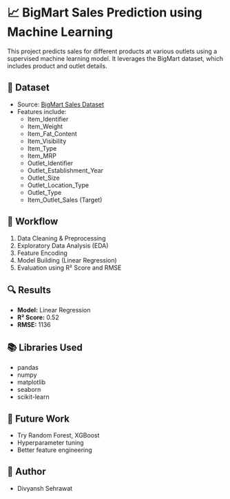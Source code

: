 # 📈 BigMart Sales Prediction using Machine Learning

This project predicts sales for different products at various outlets using a supervised machine learning model. It leverages the BigMart dataset, which includes product and outlet details.

## 📁 Dataset

- Source: [BigMart Sales Dataset](https://datahack.analyticsvidhya.com/contest/practice-problem-big-mart-sales-prediction/)
- Features include:
  - Item_Identifier
  - Item_Weight
  - Item_Fat_Content
  - Item_Visibility
  - Item_Type
  - Item_MRP
  - Outlet_Identifier
  - Outlet_Establishment_Year
  - Outlet_Size
  - Outlet_Location_Type
  - Outlet_Type
  - Item_Outlet_Sales (Target)

## 🔧 Workflow

1. Data Cleaning & Preprocessing
2. Exploratory Data Analysis (EDA)
3. Feature Encoding
4. Model Building (Linear Regression)
5. Evaluation using R² Score and RMSE

## 🔍 Results

- **Model:** Linear Regression
- **R² Score:** 0.52
- **RMSE:** 1136

## 📚 Libraries Used

- pandas
- numpy
- matplotlib
- seaborn
- scikit-learn

## 🚀 Future Work

- Try Random Forest, XGBoost
- Hyperparameter tuning
- Better feature engineering

## 📌 Author

- Divyansh Sehrawat
